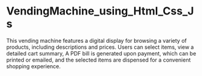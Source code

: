 # VendingMachine_using_Html_Css_Js
This vending machine features a digital display for browsing a variety of products, including descriptions and prices. Users can select items, view a detailed cart summary, A PDF bill is generated upon payment, which can be printed or emailed, and the selected items are dispensed for a convenient shopping experience.

